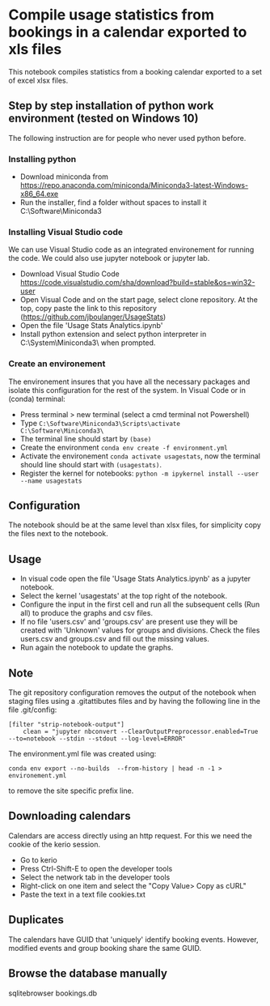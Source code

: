 # Compile usage statistics from bookings in a calendar exported to xls files

This notebook compiles statistics from a booking calendar exported to a set of excel xlsx files.

## Step by step installation of python work environment (tested on Windows 10)

The following instruction are for people who never used python before.

### Installing python
- Download miniconda from https://repo.anaconda.com/miniconda/Miniconda3-latest-Windows-x86_64.exe
- Run the installer, find a folder without spaces to install it C:\Software\Miniconda3
### Installing Visual Studio code
We can use Visual Studio code as an integrated environement for running the code. We could also use jupyter notebook or jupyter lab.
- Download Visual Studio Code https://code.visualstudio.com/sha/download?build=stable&os=win32-user
- Open Visual Code and on the start page, select clone repository. At the top, copy paste the link to this repository (https://github.com/jboulanger/UsageStats)
- Open the file 'Usage Stats Analytics.ipynb'
- Install python extension and select python interpreter in C:\System\Miniconda3\ when prompted.
### Create an environement
The environement insures that you have all the necessary packages and isolate this configuration for the rest of the system.
In Visual Code or in (conda) terminal:
- Press terminal > new terminal (select a cmd terminal not Powershell)
- Type ```C:\Software\Miniconda3\Scripts\activate C:\Software\Miniconda3\```
- The terminal line should start by ```(base)```
- Create the environment ```conda env create -f environment.yml```
- Activate the environement ```conda activate usagestats```, now the terminal should line should start with ```(usagestats)```.
- Register the kernel for notebooks: ```python -m ipykernel install --user --name usagestats```

## Configuration
The notebook should be at the same level than xlsx files, for simplicity copy the files next to the notebook.

## Usage
- In visual code open the file 'Usage Stats Analytics.ipynb' as a jupyter notebook.
- Select the kernel 'usagestats' at the top right of the notebook.
- Configure the input in the first cell and run all the subsequent cells (Run all) to produce the graphs and csv files.
- If no file 'users.csv' and 'groups.csv' are present use they will be created with 'Unknown' values for groups and divisions. Check the files users.csv and groups.csv and fill out the missing values.
- Run again the notebook to update the graphs.

## Note
The git repository configuration removes the output of the notebook when staging files using a .gitattibutes files and by having the following line in the file .git/config:
```
[filter "strip-notebook-output"]
    clean = "jupyter nbconvert --ClearOutputPreprocessor.enabled=True --to=notebook --stdin --stdout --log-level=ERROR"
```

The environment.yml file was created using:
```
conda env export --no-builds  --from-history | head -n -1 > environement.yml
```
to remove the site specific prefix line.



## Downloading calendars
Calendars are access directly using an http request. For this we need the cookie of the kerio session.

- Go to kerio
- Press Ctrl-Shift-E to open the developer tools
- Select the network tab in the developer tools
- Right-click on one item and select the "Copy Value> Copy as cURL"
- Paste the text in a text file cookies.txt

## Duplicates
The calendars have GUID that 'uniquely' identify booking events. 
However, modified events and group booking share the same GUID.

## Browse the database manually
sqlitebrowser bookings.db 